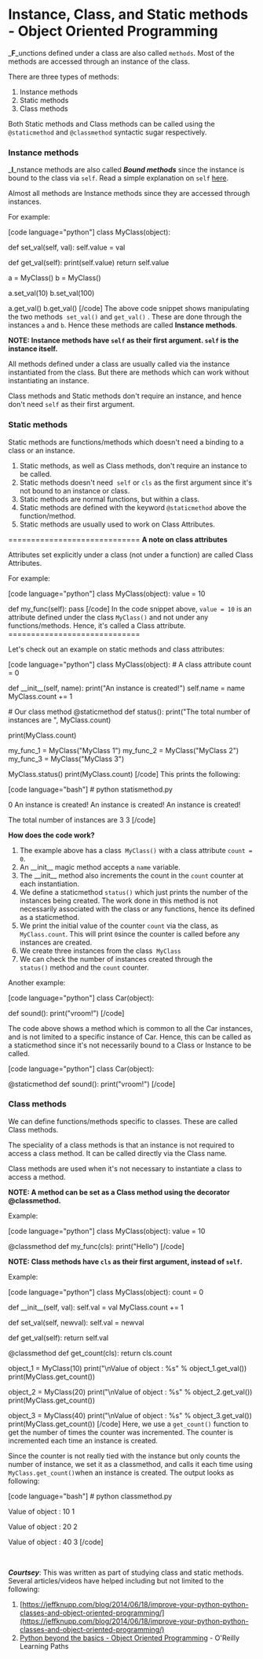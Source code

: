 # Instance, Class, and Static methods - Object Oriented Programming

<!--more-->
_**F**_unctions defined under a class are also called `methods`. Most of the methods are accessed through an instance of the class.

There are three types of methods:

1. Instance methods
2. Static methods
3. Class methods

Both Static methods and Class methods can be called using the `@staticmethod` and `@classmethod` syntactic sugar respectively.

### Instance methods

_**I**_nstance methods are also called **_Bound methods_** since the instance is bound to the class via `self`. Read a simple explanation on `self` [here](https://arvimal.wordpress.com/2016/06/12/self-in-python/).

Almost all methods are Instance methods since they are accessed through instances.

For example:

\[code language="python"\] class MyClass(object):

def set\_val(self, val): self.value = val

def get\_val(self): print(self.value) return self.value

a = MyClass() b = MyClass()

a.set\_val(10) b.set\_val(100)

a.get\_val() b.get\_val() \[/code\] The above code snippet shows manipulating the two methods  `set_val()` and `get_val()` . These are done through the instances `a` and `b`. Hence these methods are called **Instance methods**.

**NOTE: Instance methods have `self` as their first argument. `self` is the instance itself.**

All methods defined under a class are usually called via the instance instantiated from the class. But there are methods which can work without instantiating an instance.

Class methods and Static methods don't require an instance, and hence don't need `self` as their first argument.

### Static methods

Static methods are functions/methods which doesn't need a binding to a class or an instance.

1. Static methods, as well as Class methods, don't require an instance to be called.
2. Static methods doesn't need  `self` or `cls` as the first argument since it's not bound to an instance or class.
3. Static methods are normal functions, but within a class.
4. Static methods are defined with the keyword `@staticmethod` above the function/method.
5. Static methods are usually used to work on Class Attributes.

\============================= **A note on class attributes**

Attributes set explicitly under a class (not under a function) are called Class Attributes.

For example:

\[code language="python"\] class MyClass(object): value = 10

def my\_func(self): pass \[/code\] In the code snippet above, `value = 10` is an attribute defined under the class `MyClass()` and not under any functions/methods. Hence, it's called a Class attribute. =============================

Let's check out an example on static methods and class attributes:

\[code language="python"\] class MyClass(object): # A class attribute count = 0

def \_\_init\_\_(self, name): print("An instance is created!") self.name = name MyClass.count += 1

\# Our class method @staticmethod def status(): print("The total number of instances are ", MyClass.count)

print(MyClass.count)

my\_func\_1 = MyClass("MyClass 1") my\_func\_2 = MyClass("MyClass 2") my\_func\_3 = MyClass("MyClass 3")

MyClass.status() print(MyClass.count) \[/code\] This prints the following:

\[code language="bash"\] # python statismethod.py

0 An instance is created! An instance is created! An instance is created!

The total number of instances are 3 3 \[/code\]

**How does the code work?**

1. The example above has a class  `MyClass()` with a class attribute `count = 0`.
2. An \_\_init\_\_ magic method accepts a `name` variable.
3. The \_\_init\_\_ method also increments the count in the `count` counter at each instantiation.
4. We define a staticmethod `status()` which just prints the number of the instances being created. The work done in this method is not necessarily associated with the class or any functions, hence its defined as a staticmethod.
5. We print the initial value of the counter `count` via the class, as `MyClass.count`. This will print `0`since the counter is called before any instances are created.
6. We create three instances from the class  `MyClass`
7. We can check the number of instances created through the `status()` method and the `count` counter.

Another example:

\[code language="python"\] class Car(object):

def sound(): print("vroom!") \[/code\]

The code above shows a method which is common to all the Car instances, and is not limited to a specific instance of Car. Hence, this can be called as a staticmethod since it's not necessarily bound to a Class or Instance to be called.

\[code language="python"\] class Car(object):

@staticmethod def sound(): print("vroom!") \[/code\]

### Class methods

We can define functions/methods specific to classes. These are called Class methods.

The speciality of a class methods is that an instance is not required to access a class method. It can be called directly via the Class name.

Class methods are used when it's not necessary to instantiate a class to access a method.

**NOTE: A method can be set as a Class method using the decorator @classmethod.**

Example:

\[code language="python"\] class MyClass(object): value = 10

@classmethod def my\_func(cls): print("Hello") \[/code\]

**NOTE: Class methods have `cls` as their first argument, instead of `self`.**

Example:

\[code language="python"\] class MyClass(object): count = 0

def \_\_init\_\_(self, val): self.val = val MyClass.count += 1

def set\_val(self, newval): self.val = newval

def get\_val(self): return self.val

@classmethod def get\_count(cls): return cls.count

object\_1 = MyClass(10) print("\\nValue of object : %s" % object\_1.get\_val()) print(MyClass.get\_count())

object\_2 = MyClass(20) print("\\nValue of object : %s" % object\_2.get\_val()) print(MyClass.get\_count())

object\_3 = MyClass(40) print("\\nValue of object : %s" % object\_3.get\_val()) print(MyClass.get\_count()) \[/code\] Here, we use a `get_count()` function to get the number of times the counter was incremented. The counter is incremented each time an instance is created.

Since the counter is not really tied with the instance but only counts the number of instance, we set it as a classmethod, and calls it each time using `MyClass.get_count()`when an instance is created. The output looks as following:

\[code language="bash"\] # python classmethod.py

Value of object : 10 1

Value of object : 20 2

Value of object : 40 3 \[/code\]

 

_**Courtsey**_: This was written as part of studying class and static methods. Several articles/videos have helped including but not limited to the following:

1. [https://jeffknupp.com/blog/2014/06/18/improve-your-python-python-classes-and-object-oriented-programming/](https://jeffknupp.com/blog/2014/06/18/improve-your-python-python-classes-and-object-oriented-programming/)
2. [Python beyond the basics - Object Oriented Programming](http://shop.oreilly.com/product/0636920040057.do) - O'Reilly Learning Paths

